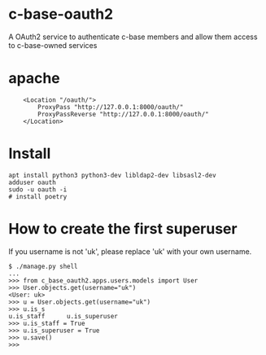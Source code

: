 # c-base-oauth2
A OAuth2 service to authenticate c-base members and allow them access to c-base-owned services

# apache

```
    <Location "/oauth/">
        ProxyPass "http://127.0.0.1:8000/oauth/"
        ProxyPassReverse "http://127.0.0.1:8000/oauth/"
    </Location>
```

# Install 

```
apt install python3 python3-dev libldap2-dev libsasl2-dev
adduser oauth
sudo -u oauth -i
# install poetry 
```

# How to create the first superuser

If you username is not 'uk', please replace 'uk' with your own username.

```
$ ./manage.py shell
...
>>> from c_base_oauth2.apps.users.models import User
>>> User.objects.get(username="uk")
<User: uk>
>>> u = User.objects.get(username="uk")
>>> u.is_s
u.is_staff      u.is_superuser
>>> u.is_staff = True
>>> u.is_superuser = True
>>> u.save()
>>>
```